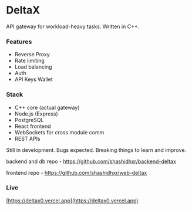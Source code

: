 # DeltaX

API gateway for workload-heavy tasks. Written in C++.

### Features

- Reverse Proxy
- Rate limiting  
- Load balancing  
- Auth
- API Keys Wallet

### Stack

- C++ core (actual gateway)
- Node.js (Express)
- PostgreSQL
- React frontend
- WebSockets for cross module comm
- REST APIs

Still in development. Bugs expected. Breaking things to learn and improve.

backend and db repo - https://github.com/shashidhxr/backend-deltax

frontend repo - https://github.com/shashidhxr/web-deltax

### Live

[https://deltax0.vercel.app](https://deltax0.vercel.app)
